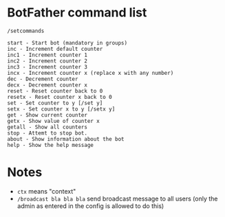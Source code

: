 # BotFather command list
`/setcommands`

```
start - Start bot (mandatory in groups)
inc - Increment default counter
inc1 - Increment counter 1
inc2 - Increment counter 2
inc3 - Increment counter 3
incx - Increment counter x (replace x with any number)
dec - Decrement counter
decx - Decrement counter x
reset - Reset counter back to 0
resetx - Reset counter x back to 0
set - Set counter to y [/set y]
setx - Set counter x to y [/setx y]
get - Show current counter
getx - Show value of counter x
getall - Show all counters
stop - Attemt to stop bot.
about - Show information about the bot
help - Show the help message
```

# Notes
- `ctx` means "context"
- `/broadcast bla bla bla` send broadcast message to all users (only the admin as entered in the config is allowed to do this)
